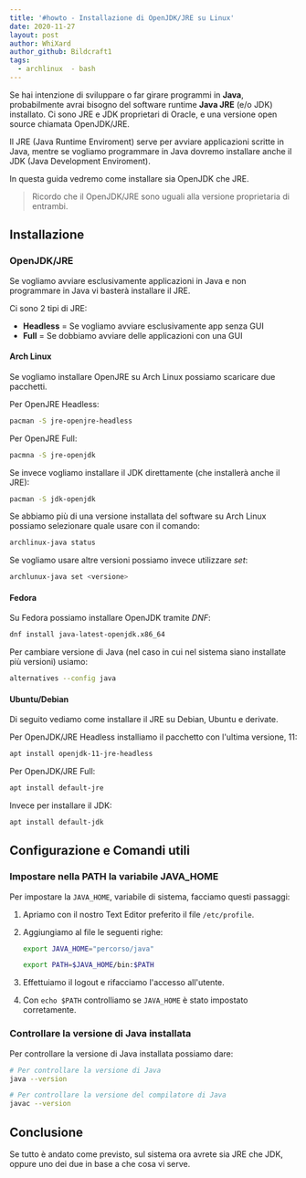 ```yaml
---
title: '#howto - Installazione di OpenJDK/JRE su Linux'
date: 2020-11-27
layout: post
author: WhiXard
author_github: Bildcraft1
tags:
  - archlinux  - bash
---
```

Se hai intenzione di sviluppare o far girare programmi in **Java**, probabilmente avrai bisogno del software runtime **Java JRE** (e/o JDK) installato. Ci sono JRE e JDK proprietari di Oracle, e una versione open source chiamata OpenJDK/JRE.

Il JRE (Java Runtime Enviroment) serve per avviare applicazioni scritte in Java, mentre se vogliamo programmare in Java dovremo installare anche il JDK (Java Development Enviroment).

In questa guida vedremo come installare sia OpenJDK che JRE.

> Ricordo che il OpenJDK/JRE sono uguali alla versione proprietaria di entrambi.

## Installazione

### OpenJDK/JRE

Se vogliamo avviare esclusivamente applicazioni in Java e non programmare in Java vi basterà installare il JRE.

Ci sono 2 tipi di JRE:

* **Headless** = Se vogliamo avviare esclusivamente app senza GUI
* **Full** = Se dobbiamo avviare delle applicazioni con una GUI

#### Arch Linux

Se vogliamo installare OpenJRE su Arch Linux possiamo scaricare due pacchetti.

Per OpenJRE Headless:

```bash
pacman -S jre-openjre-headless
```

Per OpenJRE Full:

```bash
pacmna -S jre-openjdk
```

Se invece vogliamo installare il JDK direttamente (che installerà anche il JRE):

```bash
pacman -S jdk-openjdk
```

Se abbiamo più di una versione installata del software su Arch Linux possiamo selezionare quale usare con il comando:

```bash
archlinux-java status
```

Se vogliamo usare altre versioni possiamo invece utilizzare *set*:

```bash
archlunux-java set <versione>
```

#### Fedora

Su Fedora possiamo installare OpenJDK tramite *DNF*:

```bash
dnf install java-latest-openjdk.x86_64
```

Per cambiare versione di Java (nel caso in cui nel sistema siano installate più versioni) usiamo:

```bash
alternatives --config java
```

#### Ubuntu/Debian

Di seguito vediamo come installare il JRE su Debian, Ubuntu e derivate.

Per OpenJDK/JRE Headless installiamo il pacchetto con l'ultima versione, 11:

```bash
apt install openjdk-11-jre-headless
```

Per OpenJDK/JRE Full:

```bash
apt install default-jre
```

Invece per installare il JDK:

```bash
apt install default-jdk
```

## Configurazione e Comandi utili

### Impostare nella PATH la variabile JAVA_HOME

Per impostare la `JAVA_HOME`, variabile di sistema, facciamo questi passaggi:

1. Apriamo con il nostro Text Editor preferito il file `/etc/profile`.

2. Aggiungiamo al file le seguenti righe:

   ```bash
   export JAVA_HOME="percorso/java"
   
   export PATH=$JAVA_HOME/bin:$PATH
   ```

3. Effettuiamo il logout e rifacciamo l'accesso all'utente.

4. Con `echo $PATH` controlliamo se `JAVA_HOME` è stato impostato corretamente.

### Controllare la versione di Java installata

Per controllare la versione di Java installata possiamo dare:

```bash
# Per controllare la versione di Java
java --version

# Per controllare la versione del compilatore di Java
javac --version
```

## Conclusione

Se tutto è andato come previsto, sul sistema ora avrete sia JRE che JDK, oppure uno dei due in base a che cosa vi serve.

